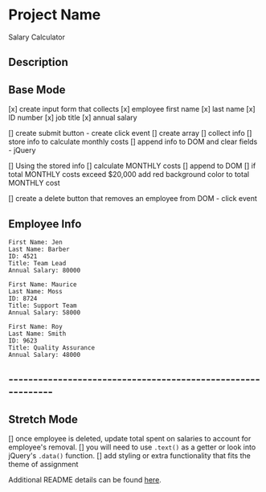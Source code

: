 # Project Name

Salary Calculator

## Description

## Base Mode
[x] create input form that collects 
    [x] employee first name 
    [x] last name 
    [x] ID number 
    [x] job title
    [x] annual salary

[] create submit button - create click event
    [] create array
        [] collect info 
        [] store info to calculate monthly costs
    [] append info to DOM and clear fields - jQuery

[] Using the stored info
    [] calculate MONTHLY costs
    [] append to DOM
    [] if total MONTHLY costs exceed $20,000 add red background color to total MONTHLY cost

[] create a delete button that removes an employee from DOM - click event

## Employee Info
    First Name: Jen
    Last Name: Barber
    ID: 4521
    Title: Team Lead
    Annual Salary: 80000

    First Name: Maurice
    Last Name: Moss
    ID: 8724
    Title: Support Team
    Annual Salary: 58000

    First Name: Roy
    Last Name: Smith
    ID: 9623
    Title: Quality Assurance
    Annual Salary: 48000
## ------------------------------------------------------------ ##

## Stretch Mode
[] once employee is deleted, update total spent on salaries    to account for employee's removal.
    [] you will need to use `.text()` as a getter or look into jQuery's `.data()` function.
[] add styling or extra functionality that fits the theme of assignment


Additional README details can be found [here](https://github.com/PrimeAcademy/readme-template/blob/master/README.md).
